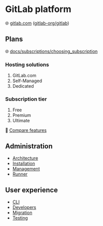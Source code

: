 # GitLab platform

🌐 [gitlab.com](https://gitlab.com/) ([gitlab-org/gitlab](https://gitlab.com/gitlab-org/gitlab))

## Plans

🌐 [docs/subscriptions/choosing_subscription](https://docs.gitlab.com/ee/subscriptions/choosing_subscription.html)

### Hosting solutions

1. GitLab.com
2. Self-Managed
3. Dedicated

### Subscription tier

1. Free
2. Premium
3. Ultimate

📝 [Compare features](https://about.gitlab.com/pricing/feature-comparison/)

## Administration

* [Architecture](platform-architecture.md)
* [Installation](installation.md)
* [Management](management.md)
* [Runner](runner.md)

## User experience

* [CLI](cli.md)
* [Developers](developers.md)
* [Migration](migration.md)
* [Testing](testing.md)
